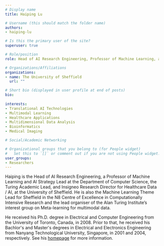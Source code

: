 ```yaml
---
# Display name
title: Haiping Lu

# Username (this should match the folder name)
authors:
- haiping-lu

# Is this the primary user of the site?
superuser: true

# Role/position
role: Head of AI Research Engineering, Professor of Machine Learning, and Turing Academic Lead

# Organizations/Affiliations
organizations:
- name: The University of Sheffield
  url: ""

# Short bio (displayed in user profile at end of posts)
bio: 
  
interests:
- Translational AI Technologies
- Multimodal Learning
- Healthcare Applications
- Multidimensional Data Analysis
- Bioinformatics
- Medical Imaging

# Social/Academic Networking

# Organizational groups that you belong to (for People widget)
#   Set this to `[]` or comment out if you are not using People widget.
user_groups:
- Researchers
---
```


Haiping is the Head of AI Research Engineering, a Professor of Machine Learning and AI Strategy Lead at the Department of Computer Science, the Turing Academic Lead, and Insigneo Research Director for Healthcare Data / AI, at the University of Sheffield. He is also the Machine Learning Theme Lead for Sheffield in the N8 Centre of Excellence in Computationally Intensive Research and the lead organiser of the Alan Turing Institute’s interest group on Meta-learning for multimodal data. 

He received his Ph.D. degree in Electrical and Computer Engineering from the University of Toronto, Canada, in 2008. Prior to that, he received his Bachlor's and Master's degrees in Electrical and Electronics Engineering from Nanyang Technological University, Singapore, in 2001 and 2004, respectively. See his [homepage](https://haipinglu.github.io/) for more information.